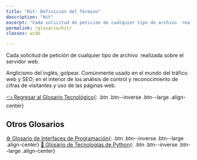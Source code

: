 ```yaml
---
title: "Hit: Definición del Término"
description: "Hit"
excerpt: "Cada solicitud de petición de cualquier tipo de archivo  realizada sobre el servidor web."
permalink: /glosario/hit/
classes: wide

---
```


Cada solicitud de petición de cualquier tipo de archivo  realizada sobre el servidor web.

Anglicismo del inglés, golpear. Comúnmente usado en el mundo del tráfico web y SEO; en el interior de los análisis de control y reconocimiento de cifras de visitantes y uso de las páginas web.

[👈 Regresar al Glosario Tecnológico](/glosario/){: .btn .btn--inverse .btn--large .align-center}

## Otros Glosarios

[⚙ Glosario de Interfaces de Programación](/glosario/completo-interfaces-programacion/){: .btn .btn--inverse .btn--large .align-center}
[🐍 Glosario de Tecnologías de Python](/glosario/completo-tecnologias-python/){: .btn .btn--inverse .btn--large .align-center}